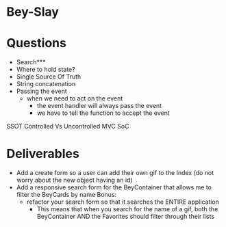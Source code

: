# Bey-Slay

# Questions

- Search*** 
- Where to hold state?
- Single Source Of Truth
- String concatenation
- Passing the event
  - when we need to act on the event
    - the event handler will always pass the event
    - we have to tell the function to accept the event


SSOT
Controlled Vs Uncontrolled 
MVC 
SoC



# Deliverables

 - Add a create form so a user can add their own gif to the Index (do not worry about the new object having an id)
  - Add a responsive search form for the BeyContainer that allows me to filter the BeyCards by name
Bonus:
	- refactor your search form so that it searches the ENTIRE application
      - This means that when you search for the name of a gif, both the BeyContainer AND the Favorites should filter through their lists